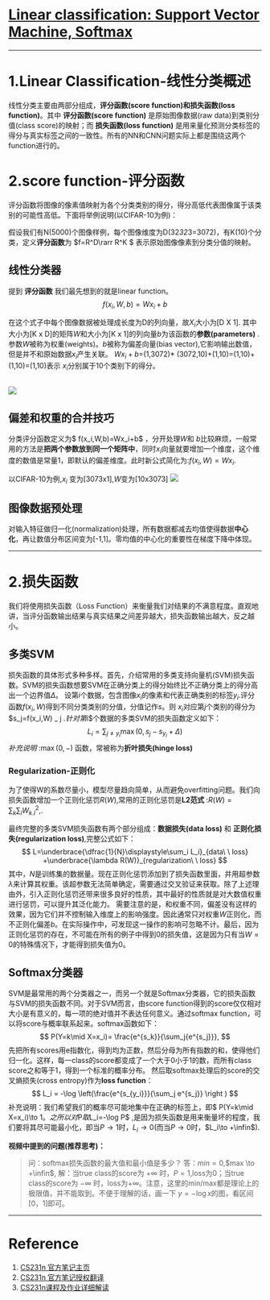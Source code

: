 [Linear classification: Support Vector Machine, Softmax](http://cs231n.github.io/linear-classify/)
====
---
# 1.Linear Classification-线性分类概述
线性分类主要由两部分组成，**评分函数(score function)和损失函数(loss function)**。其中 **评分函数(score function)** 是原始图像数据(raw data)到类别分值(class score)的映射；而 **损失函数(loss function)** 是用来量化预测分类标签的得分与真实标签之间的一致性。所有的NN和CNN问题实际上都是围绕这两个function进行的。
# 2.score function-评分函数

评分函数将图像的像素值映射为各个分类类别的得分，得分高低代表图像属于该类别的可能性高低。下面将举例说明(以CIFAR-10为例)：

假设我们有N(5000)个图像样例，每个图像维度为D(32*32*3=3072)，有K(10)个分类，定义**评分函数**为 $f=R^D\rarr R^K $ 表示原始图像像素到分类分值的映射。
## 线性分类器
提到 **评分函数** 我们最先想到的就是linear function。
$$ f(x_i,W,b)=Wx_i+b$$

在这个式子中每个图像数据被处理成长度为D的列向量，故$X_i$大小为[D X 1].
其中大小为[K x D]的矩阵$W$和大小为[K x 1]的列向量$b$为该函数的**参数(parameters)** .参数$W$被称为权重(weights)。$b$被称为偏差向量(bias vector),它影响输出数值，但是并不和原始数据$x_i$产生关联。
$Wx_i+b$=(1,3072)* (3072,10)+(1,10)=(1,10)+(1,10)=(1,10)表示 $x_i$分别属于10个类别下的得分。

![](https://pic3.zhimg.com/80/7c204cd1010c0af1e7b50000bfff1d8e_hd.jpg)
----
## 偏差和权重的合并技巧
分类评分函数定义为$ f(x_i,W,b)=Wx_i+b$ ，分开处理$W$和 $b$比较麻烦，一般常用的方法是**把两个参数放到同一个矩阵中**，同时$x_i$向量就要增加一个维度，这个维度的数值是常量1，即默认的偏差维度。此时新公式简化为:$f(x_i,W)=Wx_i$.

以CIFAR-10为例,$x_i$ 变为[3073x1],$W$变为[10x3073]
![](https://pic2.zhimg.com/80/3c69a5c87a43bfb07e2b59bfcbd2f149_hd.jpg)

## 图像数据预处理
对输入特征做归一化(normalization)处理，所有数据都减去均值使得数据**中心化**，再让数值分布区间变为[-1,1]。零均值的中心化的重要性在梯度下降中体现。

---

# 2.损失函数

我们将使用损失函数（Loss Function）来衡量我们对结果的不满意程度。直观地讲，当评分函数输出结果与真实结果之间差异越大，损失函数输出越大，反之越小。
## 多类SVM
损失函数的具体形式多种多样。首先，介绍常用的多类支持向量机(SVM)损失函数。SVM的损失函数想要SVM在正确分类上的得分始终比不正确分类上的得分高出一个边界值$\Delta$。
设第$i$个数据，包含图像$x_i$的像素和代表正确类别的标签$y_i$.评分函数$f(x_i,W)$得到不同分类类别的分值，分值记作$s$。则 $x_i$对应第$j$个类别的得分为 $s_j=f(x_i,W) _ j $.针对第$i$个数据的多类SVM的损失函数定义如下：
$$
L_i=\displaystyle\sum_{j\not=y_i}\max(0,s_j-s_{y_i}+\Delta)
$$
*补充说明* :$\max(0,-)$ 函数，常被称为**折叶损失(hinge loss)**

### Regularization-正则化
为了使得W的系数尽量小，模型尽量趋向简单，从而避免overfitting问题。我们向损失函数增加一个正则化惩罚$R(W)$,常用的正则化惩罚是**L2范式** :$R(W)=\displaystyle\sum_k \sum_l W_{k.l}^2,$.

最终完整的多类SVM损失函数有两个部分组成：**数据损失(data loss)** 和 **正则化损失(regularization loss)**,完整公式如下：
$$
L=\underbrace{\dfrac{1}{N}\displaystyle\sum_i L_i}_{data\ \  loss} +\underbrace{\lambda R(W)}_{regularization\ \ loss}
$$
其中，$N$是训练集的数据量。现在正则化惩罚添加到了损失函数里面，并用超参数$\lambda$来计算其权重。该超参数无法简单确定，需要通过交叉验证来获取。除了上述理由外，引入正则化惩罚还带来很多良好的性质，其中最好的性质就是对大数值权重进行惩罚，可以提升其泛化能力。
需要注意的是，和权重不同，偏差没有这样的效果，因为它们并不控制输入维度上的影响强度。因此通常只对权重$W$正则化，而不正则化偏差$b$。在实际操作中，可发现这一操作的影响可忽略不计。最后，因为正则化惩罚的存在，不可能在所有的例子中得到0的损失值，这是因为只有当$W=0$的特殊情况下，才能得到损失值为0。

## Softmax分类器
SVM是最常用的两个分类器之一，而另一个就是Softmax分类器，它的损失函数与SVM的损失函数不同。对于SVM而言，由score function得到的score仅仅相对大小是有意义的，每一项的绝对值并不表达任何意义。通过softmax function，可以将score与概率联系起来。softmax函数如下：
 $$ P(Y=k\mid X=x_i)= \frac{e^{s_k}}{\sum_j{e^{s_j}}}, $$
 先把所有scores用e指数化，得到均为正数，然后分母为所有指数的和，使得他们归一化。这样，每一class的score都变成了一个大于0小于1的数，而所有class score之和等于1，得到一个标准的概率分布。
 然后取softmax处理后的score的交叉熵损失(cross entropy)作为**loss function**：
 $$
 L_i = -\log \left(\frac{e^{s_{y_i}}}{\sum_j e^{s_j}} \right )
 $$
补充说明：我们希望我们的概率尽可能地集中在正确的标签上，即$ P(Y=k\mid X=x_i)\to 1$。之所以对$P$取$L_i=-\log P$ ,是因为损失函数是用来衡量坏的程度，我们要将其尽可能最小化，即当$P\to 1$时，$L_i\to 0$(而当$P\to 0$时，$L_i\to +\infin$).

**视频中提到的问题(推荐思考)：**
>问：softmax损失函数的最大值和最小值是多少？
答：$min = 0$,$max \to +\infin$,
解：当true class的score为 $+\infty$ 时，$P=1$,loss为0；当true class的score为 $-\infty$ 时，loss为$+\infty$。注意，这里的min/max都是理论上的极限值，并不能取到。不便于理解的话，画一下 $y=-\log x$的图，看区间[0，1]即可。
---
# Reference
1. [CS231n 官方笔记主页](http://cs231n.github.io/)
1. [CS231n 官方笔记授权翻译](https://zhuanlan.zhihu.com/p/21930884?refer=intelligentunit)
2. [CS231n课程及作业详细解读](https://github.com/FortiLeiZhang/cs231n)
